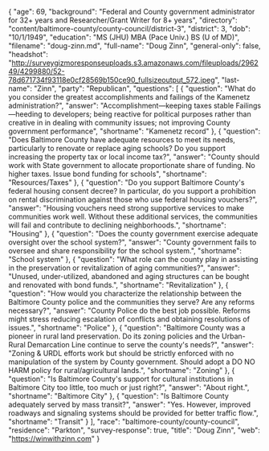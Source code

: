 {
  "age": 69,
  "background": "Federal and County government administrator for 32+ years and Researcher/Grant Writer for 8+ years",
  "directory": "content/baltimore-county/county-council/district-3",
  "district": 3,
  "dob": "10/1/1949",
  "education": "MS (JHU) MBA (Pace Univ.) BS (U of MD)",
  "filename": "doug-zinn.md",
  "full-name": "Doug Zinn",
  "general-only": false,
  "headshot": "http://surveygizmoresponseuploads.s3.amazonaws.com/fileuploads/296249/4299880/52-78d671734f93118e0cf28569b150ce90_fullsizeoutput_572.jpeg",
  "last-name": "Zinn",
  "party": "Republican",
  "questions": [
    {
      "question": "What do you consider the greatest accomplishments and failings of the Kamenetz administration?",
      "answer": "Accomplishment—keeping taxes stable Failings—heeding to developers; being reactive for political purposes rather than creative in in dealing with community issues; not improving County government performance",
      "shortname": "Kamenetz record"
    },
    {
      "question": "Does Baltimore County have adequate resources to meet its needs, particularly to renovate or replace aging schools? Do you support increasing the property tax or local income tax?",
      "answer": "County should work with State government to allocate proportionate share of funding. No higher taxes. Issue bond funding for schools",
      "shortname": "Resources/Taxes"
    },
    {
      "question": "Do you support Baltimore County's federal housing consent decree? In particular, do you support a prohibition on rental discrimination against those who use federal housing vouchers?",
      "answer": "Housing vouchers need strong supportive services to make communities work well. Without these additional services, the communities will fail and contribute to declining neighborhoods.",
      "shortname": "Housing"
    },
    {
      "question": "Does the county government exercise adequate oversight over the school system?",
      "answer": "County government fails to oversee and share responsibility for the school system.",
      "shortname": "School system"
    },
    {
      "question": "What role can the county play in assisting in the preservation or revitalization of aging communities?",
      "answer": "Unused, under-utilized, abandoned and aging structures can be bought and renovated with bond funds.",
      "shortname": "Revitalization"
    },
    {
      "question": "How would you characterize the relationship between the Baltimore County police and the communities they serve? Are any reforms necessary?",
      "answer": "County Police do the best job possible. Reforms might stress reducing escalation of conflicts and obtaining resolutions of issues.",
      "shortname": "Police"
    },
    {
      "question": "Baltimore County was a pioneer in rural land preservation. Do its zoning policies and the Urban-Rural Demarcation Line continue to serve the county's needs?",
      "answer": "Zoning & URDL efforts work but should be strictly enforced with no manipulation of the system by County government. Should adopt a DO NO HARM policy for rural/agricultural lands.",
      "shortname": "Zoning"
    },
    {
      "question": "Is Baltimore County's support for cultural institutions in Baltimore City too little, too much or just right?",
      "answer": "About right.",
      "shortname": "Baltimore City"
    },
    {
      "question": "Is Baltimore County adequately served by mass transit?",
      "answer": "Yes. However, improved roadways and signaling systems should be provided for better traffic flow.",
      "shortname": "Transit"
    }
  ],
  "race": "baltimore-county/county-council",
  "residence": "Parkton",
  "survey-response": true,
  "title": "Doug Zinn",
  "web": "https://winwithzinn.com"
}
